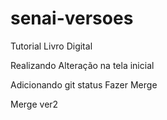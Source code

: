 # senai-versoes
Tutorial Livro Digital

Realizando Alteração na tela inicial

Adicionando git status 
Fazer Merge

Merge ver2
